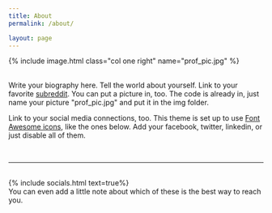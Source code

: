 ```yaml
---
title: About
permalink: /about/

layout: page
---
```


{% include image.html class="col one right" name="prof_pic.jpg" %}

<br/>
Write your biography here. Tell the world about yourself. Link to your favorite <a href="http://reddit.com" target="blank">subreddit</a>. You can put a picture in, too. The code is already in, just name your picture "prof_pic.jpg" and put it in the img folder. 

Link to your social media connections, too. This theme is set up to use <a href="http://fortawesome.github.io/Font-Awesome/" target="blank">Font Awesome icons</a>, like the ones below. Add your facebook, twitter, linkedin, or just disable all of them. 


<br/>
<hr/>
<br/>
{% include socials.html text=true%}

<div class="col three caption">
	You can even add a little note about which of these is the best way to reach you.
</div>

